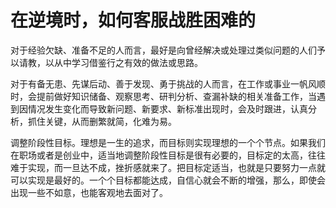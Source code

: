 # 在逆境时，如何客服战胜困难的

对于经验欠缺、准备不足的人而言，最好是向曾经解决或处理过类似问题的人们予以请教，以从中学习借鉴行之有效的做法或思路。

对于有备无患、先谋后动、善于发现、勇于挑战的人而言，在工作或事业一帆风顺时，会提前做好知识储备、观察思考、研判分析、查漏补缺的相关准备工作，当遇到因情况发生变化而导致新问题、新要求、新标准出现时，会及时跟进，认真分析，抓住关键，从而删繁就简，化难为易。

调整阶段性目标。理想是一生的追求，而目标则实现理想的一个个节点。如果我们在职场或者是创业中，适当地调整阶段性目标是很有必要的，目标定的太高，往往难于实现，而一旦达不成，挫折感就来了。把目标定适当，也就是只要努力一点就可以实现是最好的。一个个目标都能达成，自信心就会不断的增强，那么，即使会出现一些不如意，也能客观地去面对了。
